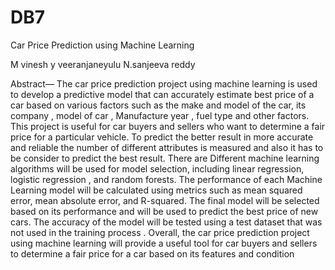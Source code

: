 # DB7
Car Price Prediction using Machine Learning

M vinesh
y veeranjaneyulu
N.sanjeeva reddy




Abstract— The car price prediction project using 
machine learning is used to develop a predictive 
model that can accurately estimate best price of a 
car based on various factors such as the make and 
model of the car, its company , model of car , 
Manufacture year , fuel type and other factors. This 
project is useful for car buyers and sellers who want 
to determine a fair price for a particular vehicle. To 
predict the better result in more accurate and 
reliable the number of different attributes is 
measured and also it has to be consider to predict the 
best result. There are Different machine learning 
algorithms will be used for model selection, 
including linear regression, logistic regression , and 
random forests. The performance of each Machine 
Learning model will be calculated using metrics 
such as mean squared error, mean absolute error, 
and R-squared. The final model will be selected 
based on its performance and will be used to predict 
the best price of new cars. The accuracy of the model 
will be tested using a test dataset that was not used 
in the training process . Overall, the car price 
prediction project using machine learning will 
provide a useful tool for car buyers and sellers to 
determine a fair price for a car based on its features 
and condition
